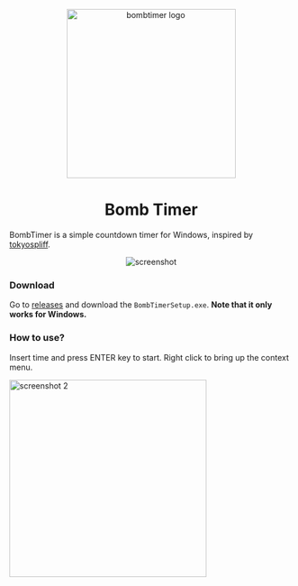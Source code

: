 <p align="center"><img src="https://github.com/user-attachments/assets/01094636-06dc-4432-bd63-72e882a3db16" alt="bombtimer logo" width="300"></p>
<h1 align="center">Bomb Timer</h1>
<p>BombTimer is a simple countdown timer for Windows, inspired by <a href="https://www.youtube.com/@tokyospliff">tokyospliff</a>.</p>
<p align="center"><img src="https://github.com/user-attachments/assets/3827f8f0-25cf-4619-a774-8d715d61b82d" alt="screenshot"></p>
<h3>Download</h3>
<p>Go to <a href="https://github.com/Stelusteee/BombTimer/releases">releases</a> and download the <code>BombTimerSetup.exe</code>. <b>Note that it only works for Windows.</b></p>
<h3>How to use?</h3>
<p>Insert time and press ENTER key to start. Right click to bring up the context menu.</p>
<img width="350" alt="screenshot 2" src="https://github.com/user-attachments/assets/d75226ca-1077-4dae-a606-195bf0e0a669">
